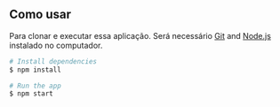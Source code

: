 ## Como usar
Para clonar e executar essa aplicação. Será necessário [Git](https://git-scm.com) and [Node.js](https://nodejs.org/en/download/) instalado no computador. 


```bash
# Install dependencies
$ npm install

# Run the app
$ npm start
```
